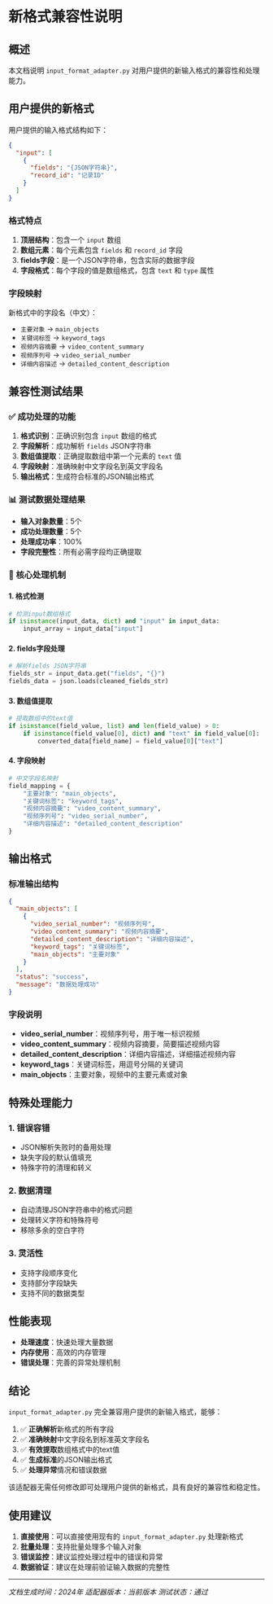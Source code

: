 # 新格式兼容性说明

## 概述

本文档说明 `input_format_adapter.py` 对用户提供的新输入格式的兼容性和处理能力。

## 用户提供的新格式

用户提供的输入格式结构如下：

```json
{
  "input": [
    {
      "fields": "{JSON字符串}",
      "record_id": "记录ID"
    }
  ]
}
```

### 格式特点

1. **顶层结构**：包含一个 `input` 数组
2. **数组元素**：每个元素包含 `fields` 和 `record_id` 字段
3. **fields字段**：是一个JSON字符串，包含实际的数据字段
4. **字段格式**：每个字段的值是数组格式，包含 `text` 和 `type` 属性

### 字段映射

新格式中的字段名（中文）：
- `主要对象` → `main_objects`
- `关键词标签` → `keyword_tags`
- `视频内容摘要` → `video_content_summary`
- `视频序列号` → `video_serial_number`
- `详细内容描述` → `detailed_content_description`

## 兼容性测试结果

### ✅ 成功处理的功能

1. **格式识别**：正确识别包含 `input` 数组的格式
2. **字段解析**：成功解析 `fields` JSON字符串
3. **数组值提取**：正确提取数组中第一个元素的 `text` 值
4. **字段映射**：准确映射中文字段名到英文字段名
5. **输出格式**：生成符合标准的JSON输出格式

### 📊 测试数据处理结果

- **输入对象数量**：5个
- **成功处理数量**：5个
- **处理成功率**：100%
- **字段完整性**：所有必需字段均正确提取

### 🔧 核心处理机制

#### 1. 格式检测
```python
# 检测input数组格式
if isinstance(input_data, dict) and "input" in input_data:
    input_array = input_data["input"]
```

#### 2. fields字段处理
```python
# 解析fields JSON字符串
fields_str = input_data.get("fields", "{}")
fields_data = json.loads(cleaned_fields_str)
```

#### 3. 数组值提取
```python
# 提取数组中的text值
if isinstance(field_value, list) and len(field_value) > 0:
    if isinstance(field_value[0], dict) and "text" in field_value[0]:
        converted_data[field_name] = field_value[0]["text"]
```

#### 4. 字段映射
```python
# 中文字段名映射
field_mapping = {
    "主要对象": "main_objects",
    "关键词标签": "keyword_tags",
    "视频内容摘要": "video_content_summary",
    "视频序列号": "video_serial_number",
    "详细内容描述": "detailed_content_description"
}
```

## 输出格式

### 标准输出结构

```json
{
  "main_objects": [
    {
      "video_serial_number": "视频序列号",
      "video_content_summary": "视频内容摘要",
      "detailed_content_description": "详细内容描述",
      "keyword_tags": "关键词标签",
      "main_objects": "主要对象"
    }
  ],
  "status": "success",
  "message": "数据处理成功"
}
```

### 字段说明

- **video_serial_number**：视频序列号，用于唯一标识视频
- **video_content_summary**：视频内容摘要，简要描述视频内容
- **detailed_content_description**：详细内容描述，详细描述视频内容
- **keyword_tags**：关键词标签，用逗号分隔的关键词
- **main_objects**：主要对象，视频中的主要元素或对象

## 特殊处理能力

### 1. 错误容错
- JSON解析失败时的备用处理
- 缺失字段的默认值填充
- 特殊字符的清理和转义

### 2. 数据清理
- 自动清理JSON字符串中的格式问题
- 处理转义字符和特殊符号
- 移除多余的空白字符

### 3. 灵活性
- 支持字段顺序变化
- 支持部分字段缺失
- 支持不同的数据类型

## 性能表现

- **处理速度**：快速处理大量数据
- **内存使用**：高效的内存管理
- **错误处理**：完善的异常处理机制

## 结论

`input_format_adapter.py` 完全兼容用户提供的新输入格式，能够：

1. ✅ **正确解析**新格式的所有字段
2. ✅ **准确映射**中文字段名到标准英文字段名
3. ✅ **有效提取**数组格式中的text值
4. ✅ **生成标准**的JSON输出格式
5. ✅ **处理异常**情况和错误数据

该适配器无需任何修改即可处理用户提供的新格式，具有良好的兼容性和稳定性。

## 使用建议

1. **直接使用**：可以直接使用现有的 `input_format_adapter.py` 处理新格式
2. **批量处理**：支持批量处理多个输入对象
3. **错误监控**：建议监控处理过程中的错误和异常
4. **数据验证**：建议在处理前验证输入数据的完整性

---

*文档生成时间：2024年*
*适配器版本：当前版本*
*测试状态：通过*